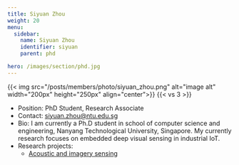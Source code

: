 ```yaml
---
title: Siyuan Zhou
weight: 20
menu:
  sidebar:
    name: Siyuan Zhou
    identifier: siyuan
    parent: phd

hero: /images/section/phd.jpg
---
```

{{< img src="/posts/members/photo/siyuan_zhou.png" alt="image alt" width="200px" height="250px" align="center">}}
{{< vs 3 >}}

- Position: PhD Student, Research Associate
- Contact: siyuan.zhou@ntu.edu.sg
- Bio: I am currently a Ph.D student in school of computer science and engineering, Nanyang Technological University, Singapore. My currently research focuses on embedded deep visual sensing in industrial IoT.
- Research projects:
  - [Acoustic and imagery sensing](research/acoustic_image/)
